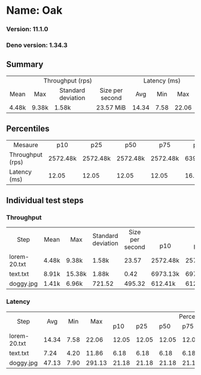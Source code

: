 # Name: Oak 
  
  ### Version: 11.1.0
  ### Deno version: 1.34.3

## Summary
<table>
<tr>
    <td align="center" colspan="4">Throughput (rps)</td>
    <td align="center" colspan="3">Latency (ms)</td>
</tr>
<tr>
    <td align="center">Mean</td>
    <td align="center">Max</td>
    <td align="center">Standard deviation</td>
    <td align="center">Size per second</td>
    <td align="center">Avg</td>
    <td align="center">Min</td>
    <td align="center">Max</td>
</tr>
<tr>
    <td>4.48k</td>
    <td>9.38k</td>
    <td>1.58k</td>
    <td>23.57 MiB</td>
    <td>14.34</td>
    <td>7.58</td>
    <td>22.06</td>
</tr>
</table>

## Percentiles

<table>
<tr>
  <td align="center">Mesaure</td>
  <td align="center">p10</td>
  <td align="center">p25</td>
  <td align="center">p50</td>
  <td align="center">p75</td>
  <td align="center">p90</td>
  <td align="center">p95</td>
  <td align="center">p99</td>
</tr>
<tr>
  <td>Throughput (rps)</td>
  <td>2572.48k</td>
  <td>2572.48k</td>
  <td>2572.48k</td>
  <td>2572.48k</td>
  <td>6398.51k</td>
  <td>7030.76k</td>
  <td>8602.28k</td>
</tr>
<tr>
  <td>Latency (ms)</td>
  <td>12.05</td>
  <td>12.05</td>
  <td>12.05</td>
  <td>12.05</td>
  <td>16.37</td>
  <td>16.73</td>
  <td>17.35</td>
</tr>
</table>

## Individual test steps

### Throughput

<table>
<tr>
  <td align="center" rowspan="2">Step</td>
  <td align="center" rowspan="2">Mean</td>
  <td align="center" rowspan="2">Max</td>
  <td align="center" rowspan="2">Standard deviation</td>
  <td align="center" rowspan="2">Size per second</td>
  <td align="center" colspan="7">Percentiles</td>
</tr>
<tr>
  <!-- still Step -->
  <!-- still Mean -->
  <!-- still Max -->
  <!-- still Standard deviation -->
  <!-- still Size per second -->
  <td align="center">p10</td>
  <td align="center">p25</td>
  <td align="center">p50</td>
  <td align="center">p75</td>
  <td align="center">p90</td>
  <td align="center">p95</td>
  <td align="center">p99</td>
</tr>
<tr>
  <td>lorem-20.txt</td>
  <td>4.48k</td>
  <td>9.38k</td>
  <td>1.58k</td>
  <td>23.57</td>
  <td>2572.48k</td>
  <td>2572.48k</td>
  <td>2572.48k</td>
  <td>2572.48k</td>
  <td>6398.51k</td>
  <td>7030.76k</td>
  <td>8602.28k</td>
</tr><tr>
  <td>text.txt</td>
  <td>8.91k</td>
  <td>15.38k</td>
  <td>1.88k</td>
  <td>0.42</td>
  <td>6973.13k</td>
  <td>6973.13k</td>
  <td>6973.13k</td>
  <td>6973.13k</td>
  <td>11215.77k</td>
  <td>12192.55k</td>
  <td>14435.75k</td>
</tr><tr>
  <td>doggy.jpg</td>
  <td>1.41k</td>
  <td>6.96k</td>
  <td>721.52</td>
  <td>495.32</td>
  <td>612.41k</td>
  <td>612.41k</td>
  <td>612.41k</td>
  <td>612.41k</td>
  <td>2294.53k</td>
  <td>2613.71k</td>
  <td>3343.91k</td>
</tr></table>

### Latency

<table>
<tr>
  <td align="center" rowspan="2">Step</td>
  <td align="center" rowspan="2">Avg</td>
  <td align="center" rowspan="2">Min</td>
  <td align="center" rowspan="2">Max</td>
  <td align="center" colspan="7">Percentiles</td>
</tr>
<tr>
  <!-- still Avg -->
  <!-- still Min -->
  <!-- still Max -->
  <td>p10</td>
  <td>p25</td>
  <td>p50</td>
  <td>p75</td>
  <td>p90</td>
  <td>p95</td>
  <td>p99</td>
</tr>
<tr>
  <td>lorem-20.txt</td>
  <td>14.34</td>
  <td>7.58</td>
  <td>22.06</td>
  <td>12.05</td>
  <td>12.05</td>
  <td>12.05</td>
  <td>12.05</td>
  <td>16.37</td>
  <td>16.73</td>
  <td>17.35</td>
</tr><tr>
  <td>text.txt</td>
  <td>7.24</td>
  <td>4.20</td>
  <td>11.86</td>
  <td>6.18</td>
  <td>6.18</td>
  <td>6.18</td>
  <td>6.18</td>
  <td>8.22</td>
  <td>9.23</td>
  <td>10.81</td>
</tr><tr>
  <td>doggy.jpg</td>
  <td>47.13</td>
  <td>7.90</td>
  <td>291.13</td>
  <td>21.18</td>
  <td>21.18</td>
  <td>21.18</td>
  <td>21.18</td>
  <td>97.15</td>
  <td>128.12</td>
  <td>186.36</td>
</tr></table>